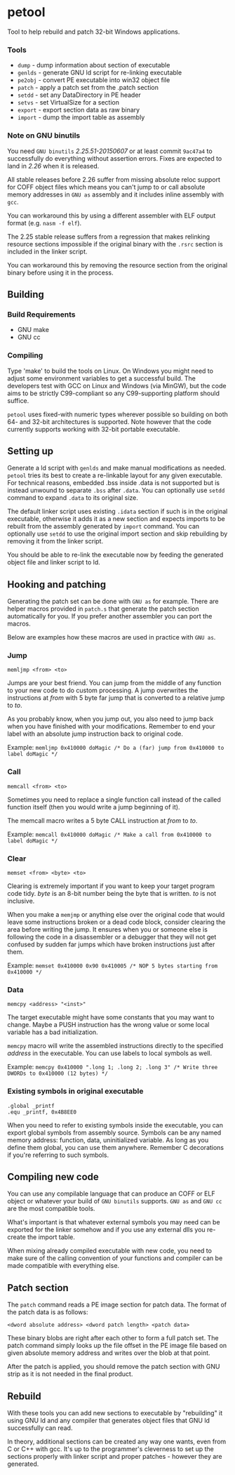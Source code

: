 petool
================================================================================

Tool to help rebuild and patch 32-bit Windows applications.

### Tools

 - `dump`   - dump information about section of executable
 - `genlds` - generate GNU ld script for re-linking executable
 - `pe2obj` - convert PE executable into win32 object file
 - `patch`  - apply a patch set from the .patch section
 - `setdd`  - set any DataDirectory in PE header
 - `setvs`  - set VirtualSize for a section
 - `export` - export section data as raw binary
 - `import` - dump the import table as assembly

### Note on GNU binutils

You need `GNU binutils` *2.25.51-20150607* or at least commit `9ac47a4` to
successfully do everything without assertion errors. Fixes are expected to
land in *2.26* when it is released.

All stable releases before 2.26 suffer from missing absolute reloc support
for COFF object files which means you can't jump to or call absolute memory
addresses in `GNU as` assembly and it includes inline assembly with `gcc`.

You can workaround this by using a different assembler with ELF output format 
(e.g. `nasm -f elf`).

The 2.25 stable release suffers from a regression that makes relinking resource
sections impossible if the original binary with the `.rsrc` section is included
in the linker script.

You can workaround this by removing the resource section from the original
binary before using it in the process.

Building
--------------------------------------------------------------------------------

### Build Requirements

 - GNU make
 - GNU cc

### Compiling

Type 'make' to build the tools on Linux. On Windows you might need to adjust
some environment variables to get a successful build. The developers test with
GCC on Linux and Windows (via MinGW), but the code aims to be strictly
C99-compliant so any C99-supporting platform should suffice.

`petool` uses fixed-with numeric types wherever possible so building on both 64-
and 32-bit architectures is supported. Note however that the code currently
supports working with 32-bit portable executable.

Setting up
--------------------------------------------------------------------------------

Generate a ld script with `genlds` and make manual modifications as needed.
`petool` tries its best to create a re-linkable layout for any given executable.
For technical reasons, embedded .bss inside .data is not supported but is
instead unwound to separate `.bss` after `.data`. You can optionally use `setdd`
command to expand `.data` to its original size.

The default linker script uses existing `.idata` section if such is in the
original executable, otherwise it adds it as a new section and expects imports
to be rebuilt from the assembly generated by `import` command. You can
optionally use `setdd` to use the original import section and skip rebuilding by
removing it from the linker script.

You should be able to re-link the executable now by feeding the generated object
file and linker script to ld.

Hooking and patching
--------------------------------------------------------------------------------

Generating the patch set can be done with `GNU as` for example. There are helper
macros provided in `patch.s` that generate the patch section automatically for
you. If you prefer another assembler you can port the macros.

Below are examples how these macros are used in practice with `GNU as`.

### Jump

    memljmp <from> <to>

Jumps are your best friend. You can jump from the middle of any function to your
new code to do custom processing. A jump overwrites the instructions at
_from_ with 5 byte far jump that is converted to a relative jump to _to_.

As you probably know, when you jump out, you also need to jump back when you have
finished with your modifications. Remember to end your label with an absolute
jump instruction back to original code.

Example: `memljmp 0x410000 doMagic /* Do a (far) jump from 0x410000 to label doMagic */`

### Call

    memcall <from> <to>

Sometimes you need to replace a single function call instead of the called
function itself (then you would write a jump beginning of it).

The memcall macro writes a 5 byte CALL instruction at _from_ to _to_.

Example: `memcall 0x410000 doMagic /* Make a call from 0x410000 to label doMagic */`

### Clear

    memset <from> <byte> <to>

Clearing is extremely important if you want to keep your target program code
tidy. _byte_ is an 8-bit number being the byte that is written. _to_ is
not inclusive.

When you make a `memjmp` or anything else over the original code that would leave
some instructions broken or a dead code block, consider clearing the area before
writing the jump. It ensures when you or someone else is following the code in
a disassembler or a debugger that they will not get confused by sudden far
jumps which have broken instructions just after them.

Example: `memset 0x410000 0x90 0x410005 /* NOP 5 bytes starting from 0x410000 */`

### Data

    memcpy <address> "<inst>"

The target executable might have some constants that you may want to change.
Maybe a PUSH instruction has the wrong value or some local variable has a bad
initialization.

`memcpy` macro will write the assembled instructions directly to the specified
_address_ in the executable. You can use labels to local symbols as well.

Example: `memcpy 0x410000 ".long 1; .long 2; .long 3" /* Write three DWORDs to 0x410000 (12 bytes) */`

### Existing symbols in original executable

    .global _printf
    .equ _printf, 0x4B8EE0

When you need to refer to existing symbols inside the executable, you can export
global symbols from assembly source. Symbols can be any named memory address:
function, data, uninitialized variable. As long as you define them global, you can
use them anywhere. Remember C decorations if you're referring to such symbols.

Compiling new code
--------------------------------------------------------------------------------

You can use any compilable language that can produce an COFF or ELF object or
whatever your build of `GNU binutils` supports. `GNU as` and `GNU cc` are the
most compatible tools.

What's important is that whatever external symbols you may need can be exported
for the linker somehow and if you use any external dlls you re-create the
import table.

When mixing already compiled executable with new code, you need to make sure of
the calling convention of your functions and compiler can be made compatible
with everything else.

Patch section
--------------------------------------------------------------------------------

The `patch` command reads a PE image section for patch data. The format of the
patch data is as follows:

    <dword absolute address> <dword patch length> <patch data>

These binary blobs are right after each other to form a full patch set. The
patch command simply looks up the file offset in the PE image file based on
given absolute memory address and writes over the blob at that point.

After the patch is applied, you should remove the patch section with GNU strip
as it is not needed in the final product.

Rebuild
--------------------------------------------------------------------------------

With these tools you can add new sections to executable by "rebuilding" it using
GNU ld and any compiler that generates object files that GNU ld successfully can
read.

In theory, additional sections can be created any way one wants, even from C or
C++ with gcc. It's up to the programmer's cleverness to set up the sections
properly with linker script and proper patches - however they are generated.
